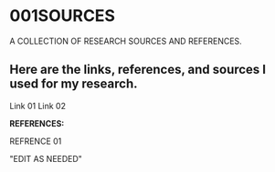 # 001SOURCES
A COLLECTION OF RESEARCH SOURCES AND REFERENCES.

## Here are the links, references, and sources I used for my research.

Link 01
Link 02

**REFERENCES:**

REFRENCE 01


"EDIT AS NEEDED"
